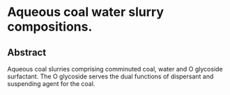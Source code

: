 # Aqueous coal water slurry compositions.

## Abstract
Aqueous coal slurries comprising comminuted coal, water and O glycoside surfactant. The O glycoside serves the dual functions of dispersant and suspending agent for the coal.